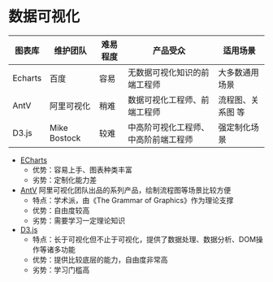 # 数据可视化


| 图表库 | 维护团队     | 难易程度 | 产品受众                         | 适用场景
|--------|------------|---------|---------------------------------|------------------
Echarts | 百度        | 容易     | 无数据可视化知识的前端工程师        | 大多数通用场景
AntV    | 阿里可视化   | 稍难     | 数据可视化工程师、前端工程师        | 流程图、关系图 等
D3.js   | Mike Bostock | 较难   | 中高阶可视化工程师、中高阶前端工程师 | 强定制化场景


* [ECharts](https://echarts.apache.org/)
  - 优势：容易上手、图表种类丰富
  - 劣势：定制化能力差
* [AntV](https://g6.antv.vision/zh)  阿里可视化团队出品的系列产品，绘制流程图等场景比较方便
  - 特点：学术派，由《The Grammar of Graphics》作为理论支撑
  - 优势：自由度较高
  - 劣势：需要学习一定理论知识
* [D3.js](https://d3js.org/)
  - 特点：长于可视化但不止于可视化，提供了数据处理、数据分析、DOM操作等诸多功能
  - 优势：提供比较底层的能力，自由度非常高
  - 劣势：学习门槛高


